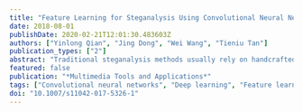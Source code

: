 ```yaml
---
title: "Feature Learning for Steganalysis Using Convolutional Neural Networks"
date: 2018-08-01
publishDate: 2020-02-21T12:01:30.483603Z
authors: ["Yinlong Qian", "Jing Dong", "Wei Wang", "Tieniu Tan"]
publication_types: ["2"]
abstract: "Traditional steganalysis methods usually rely on handcrafted features. However, with the rapid development of advanced steganography, manual design of complex features has become increasingly difficult. In this paper, we propose a new paradigm for steganalysis based on the concept of feature learning. In our method, Convolutional Neural Network (CNN) is used to automatically learn features for steganalysis. To make CNN work better for steganalysis, we incorporate domain knowledge of steganalysis (i.e. enhancing stego noise and exploiting nearby dependencies) when designing the CNN architectures. We further propose to use model combination to boost the performance of CNN based method. Additionally, a cropping strategy is proposed to enable the CNN based model to deal with arbitrary input image sizes. We demonstrate the effectiveness of the proposed method against state-of-the-art spatial domain steganographic algorithms such as HUGO, WOW, S-UNIWARD, MiPOD, and HILL-CMD. To help understand the learned features from CNN, we provide visualizations of the learned filters and feature maps. Finally, we also provide quantitative analysis of the learned features from convolutional layers."
featured: false
publication: "*Multimedia Tools and Applications*"
tags: ["Convolutional neural networks", "Deep learning", "Feature learning", "Steganalysis", "Steganography"]
doi: "10.1007/s11042-017-5326-1"
---
```


